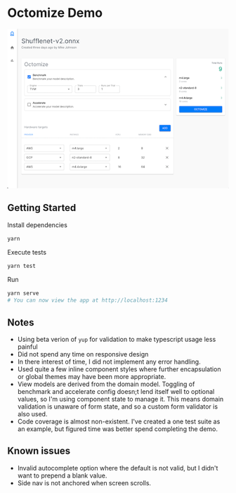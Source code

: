 # Octomize Demo
![Screenshot](src/images/screenshot.png)

## Getting Started
Install dependencies
```sh
yarn
```

Execute tests
```sh
yarn test
```

Run
```sh
yarn serve
# You can now view the app at http://localhost:1234
```

## Notes
* Using beta verion of `yup` for validation to make typescript usage less painful
* Did not spend any time on responsive design
* In there interest of time, I did not implement any error handling.
* Used quite a few inline component styles where further encapsulation or global themes may have been more appropriate.
* View models are derived from the domain model.  Toggling of benchmark and accelerate config doesn;t lend itself well to optional values, so I'm using component state to manage it.  This means domain validation is unaware of form state, and so a custom form validator is also used.
* Code coverage is almost non-existent.  I've created a one test suite as an example, but figured time was better spend completing the demo.

## Known issues
* Invalid autocomplete option where the default is not valid, but I didn't want to prepend a blank value.
* Side nav is not anchored when screen scrolls.

